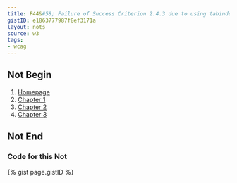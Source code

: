 ```yaml
---
title: F44&#58; Failure of Success Criterion 2.4.3 due to using tabindex to create a tab order that does not preserve meaning and operability
gistID: e1863777987f8ef3171a
layout: nots
source: w3
tags:
- wcag
---
```


<h2 aria-describedby="{{ page.gistID }}">Not Begin</h2>
<div class="rendered-not">
<ol>
   <li><a href="main.html" tabindex="1">Homepage</a></li>
   <li><a href="chapter1.html" tabindex="4">Chapter 1</a></li>
   <li><a href="chapter2.html" tabindex="3">Chapter 2</a></li>
   <li><a href="chapter3.html" tabindex="2">Chapter 3</a></li>
</ol>
</div> <!-- rendered-not -->

<h2 aria-describedby="{{ page.gistID }}">Not End</h2>

<h3 aria-describedby="{{ page.gistID }}">Code for this Not</h3>
{% gist page.gistID %}